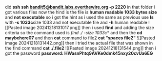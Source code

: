 did **ssh** 
**ssh bandit5@bandit.labs.overthewire.org -p 2220**
in that folder i got various files
now the hind is the file is **human readable** **1033 bytes size** and **not executable**
so i got the hint as i used the same as previous
use **ls** with **-s 1033c**size 1033 and not executable file and **-h** human readable
![[Pasted image 20241218131017.png]]
then i used **find** and adding the size criteria
so the command used is **find ./* -size 1033c**
and then the **cd maybehere07** and then **cat** command to file2
**cat "spaces file2"**
![[Pasted image 20241218131442.png]]
then i tried the actual file that was shown in the find command
**cat ./.file2**
![[Pasted image 20241218131544.png]]
then i got the password
**password: HWasnPhtq9AVKe0dmk45nxy20cvUa6EG**
